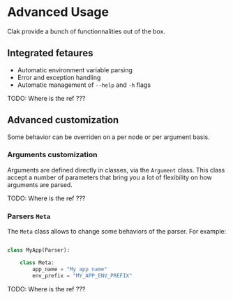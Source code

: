 # Advanced Usage

Clak provide a bunch of functionnalities out of the box.

## Integrated fetaures

* Automatic environment variable parsing
* Error and exception handling
* Automatic management of `--help` and `-h` flags

TODO: Where is the ref ???


## Advanced customization

Some behavior can be overriden on a per node or per argument basis.

### Arguments customization

Arguments are defined directly in classes, via the `Argument` class. This class accept a number of parameters that bring you a lot of flexibility on how arguments
are parsed.

TODO: Where is the ref ???

### Parsers `Meta`

The `Meta` class allows to change some behaviors of the parser. For example:

``` python

class MyApp(Parser):

    class Meta:
        app_name = "My app name"
        env_prefix = "MY_APP_ENV_PREFIX"

```

TODO: Where is the ref ???
